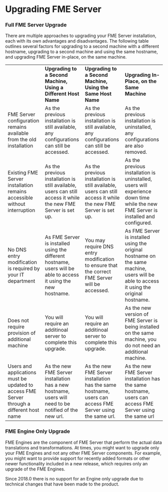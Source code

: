 # Upgrading FME Server #

### Full FME Server Upgrade ###

There are multiple approaches to upgrading your FME Server installation, each with its own advantages and disadvantages. The following table outlines several factors for upgrading to a second machine with a different hostname, upgrading to a second machine and using the same hostname, and upgrading FME Server in-place, on the same machine.


<table style="border: 0px">

<tr>
<td style="font-weight: bold"></td>
<td "align = "center" style="font-weight: bold">Upgrading to a Second Machine, Using a Different Host Name</td>
<td "align = "center" style="font-weight: bold">Upgrading to a Second Machine, Using the Same Host Name</td>
<td "align = "center" style="font-weight: bold">Upgrading In-Place, on the Same Machine</td>
</tr>

<tr>
<td style="">FME Server configuration remains available from the old installation</td>
<td "align = "center" style="">As the previous installation is still available, any configurations can still be accessed.</td>
<td "align = "center" style="">As the previous installation is still available, any configurations can still be accessed.</td>
<td "align = "center" style="">As the previous installation is uninstalled, any configurations are also removed.</td>
</tr>

<tr>
<td style="">Existing FME Server installation remains accessible without interruption</td>
<td "align = "center" style="">As the previous installation is still available, users can still access it while the new FME Server is set up.</td>
<td "align = "center" style="">As the previous installation is still available, users can still access it while the new FME Server is set up.</td>
<td "align = "center" style="">As the previous installation is uninstalled, users will experience down time while the new FME Server is installed and configured.</td>
</tr>

<tr>
<td style="">No DNS entry modification is required by your IT department</td>
<td "align = "center" style="">As FME Server is installed using the different hostname, users will be able to access it using the new hostname.</td>
<td "align = "center" style="">You may require DNS entry modification to ensure that the correct FME Server will be accessed.</td>
<td "align = "center" style="">As FME Server is installed using the original hostname on the same machine, users will be able to access it using the original hostname.</td>
</tr>

<tr>
<td style="">Does not require provision of additional machine</td>
<td "align = "center" style="">You will require an additinoal server to complete this upgrade.</td>
<td "align = "center" style="">You will require an additinoal server to complete this upgrade.</td>
<td "align = "center" style="">As the new version of FME Server is being installed on the same machine, you do not need an additional machine.</td>
</tr>

<tr>
<td style="">Users and applications must be updated to access FME Server through a different host name</td>
<td "align = "center" style="">As the new FME Server installation has a new hostname, users will need to be notified of the new url.</td>
<td "align = "center" style="">As the new FME Server installation has the same hostname, users can access FME Server using the same url.</td>
<td "align = "center" style="">As the new FME Server installation has the same hostname, users can access FME Server using the same url</td>
</tr>

</table>


### FME Engine Only Upgrade ###

FME Engines are the component of FME Server that perform the actual data translations and transformations. At times, you might want to upgrade only your FME Engines and not any other FME Server components. For example, you might want to provide support for recently added formats or other newer functionality included in a new release, which requires only an upgrade of the FME Engines.

Since 2018.0 there is no support for an Engine only upgrade due to technical changes that have been made to the product.
